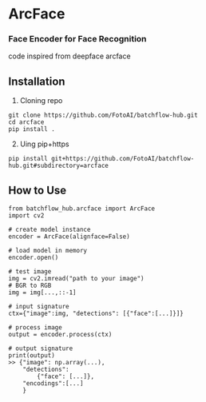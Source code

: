 # ArcFace

### Face Encoder for Face Recognition

code inspired from deepface arcface

## Installation

1. Cloning repo

```
git clone https://github.com/FotoAI/batchflow-hub.git
cd arcface
pip install .
```

2. Uing pip+https

```
pip install git+https://github.com/FotoAI/batchflow-hub.git#subdirectory=arcface
```

## How to Use

```
from batchflow_hub.arcface import ArcFace
import cv2

# create model instance
encoder = ArcFace(alignface=False)

# load model in memory
encoder.open()

# test image
img = cv2.imread("path to your image")
# BGR to RGB
img = img[...,::-1]

# input signature
ctx={"image":img, "detections": [{"face":[...]}]}

# process image
output = encoder.process(ctx)

# output signature
print(output)
>> {"image": np.array(...),
    "detections":
        {"face": [...]},
    "encodings":[...]
    }

```
